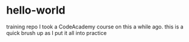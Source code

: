 # hello-world
training repo
I took a CodeAcademy course on this a while ago. this is a quick brush up as I put it all into practice
